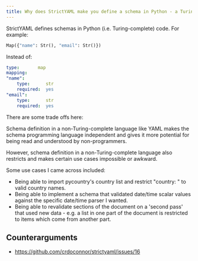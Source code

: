 ```yaml
---
title: Why does StrictYAML make you define a schema in Python - a Turing-complete language?
---
```


StrictYAML defines schemas in Python (i.e. Turing-complete) code. For example:

```python
Map({"name": Str(), "email": Str()})
```

Instead of:

```yaml
type:       map
mapping:
"name":
    type:      str
    required:  yes
"email":
    type:      str
    required:  yes
```

There are some trade offs here:

Schema definition in a non-Turing-complete language like YAML makes
the schema programming language independent and gives it more
potential for being read and understood by non-programmers.

However, schema definition in a non-Turing-complete language also
restricts and makes certain use cases impossible or awkward.

Some use cases I came across included:

- Being able to import pycountry's country list and restrict "country: " to valid country names.
- Being able to implement a schema that validated date/time scalar values against the specific date/time parser I wanted.
- Being able to revalidate sections of the document on a 'second pass' that used new data - e.g. a list in one part of the document is restricted to items which come from another part.


## Counterarguments

- <https://github.com/crdoconnor/strictyaml/issues/16>
